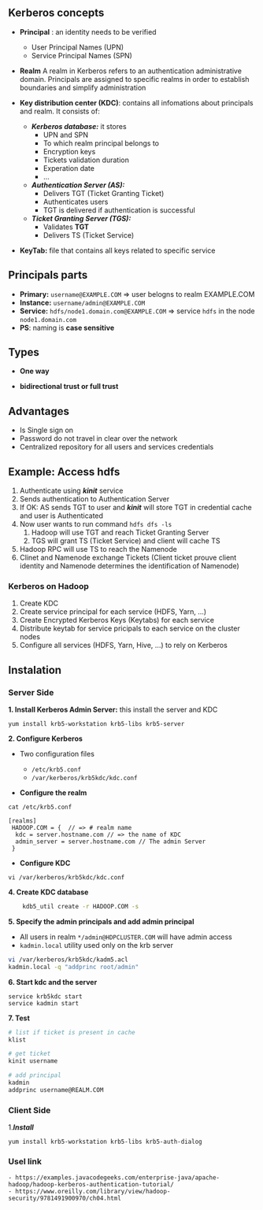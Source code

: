 ## Kerberos concepts

* **Principal** : an identity needs to be verified
	* User Principal Names (UPN)
	* Service Principal Names (SPN)

* **Realm**
A realm in Kerberos refers to an authentication administrative domain. Principals are assigned to specific realms in order to establish boundaries and simplify administration

* **Key distribution center (KDC)**: contains all infomations about principals and realm. It consists of:
    * ***Kerberos database:*** it stores  
        * UPN and SPN
        * To which realm principal belongs to
        * Encryption keys
        * Tickets validation duration
        * Experation date
        * ...
	* ***Authentication Server (AS):***
	    * Delivers TGT (Ticket Granting Ticket)
	    * Authenticates users
        * TGT is delivered if authentication is successful
	* ***Ticket Granting Server (TGS):***
        * Validates **TGT**
	    * Delivers TS (Ticket Service)
* **KeyTab:** file that contains all keys related to specific service

## Principals parts

* **Primary:** ```username@EXAMPLE.COM``` => user belogns to realm EXAMPLE.COM
* **Instance:** ```username/admin@EXAMPLE.COM```
* **Service:** ```hdfs/node1.domain.com@EXAMPLE.COM``` => service ```hdfs``` in the node ```node1.domain.com```
* **PS**: naming is **case sensitive**

## Types

* **One way**

* **bidirectional trust or full trust**

## Advantages

* Is Single sign on
* Password do not travel in clear over the network
* Centralized repository for all users and services credentials 

## Example: Access hdfs

1. Authenticate using ***kinit*** service
2. Sends authentication to Authentication Server
3. If OK: AS sends TGT to user and ***kinit*** will store TGT in credential cache and user is Authenticated
4. Now user wants to run command ```hdfs dfs -ls ```
    1. Hadoop will use TGT and reach Ticket Granting Server
    2. TGS will grant TS (Ticket Service) and client will cache TS
5. Hadoop RPC will use TS to reach the Namenode
6. Clinet and Namenode exchange Tickets (Client ticket prouve client identity and Namenode determines the identification of Namenode)

### Kerberos on Hadoop

1. Create KDC
2. Create service principal for each service (HDFS, Yarn, ...)
3. Create Encrypted Kerberos Keys (Keytabs) for each service
4. Distribute keytab for service pricipals to each service on the cluster nodes
5. Configure all services (HDFS, Yarn, Hive, ...) to rely on Kerberos

## Instalation

### Server Side

**1. Install Kerberos Admin Server:** this install the server and KDC

```yum install krb5-workstation krb5-libs krb5-server```

**2. Configure Kerberos**

* Two configuration files

    * ```/etc/krb5.conf```
    * ```/var/kerberos/krb5kdc/kdc.conf```

* **Configure the realm**

```cat /etc/krb5.conf```

```
[realms]
 HADOOP.COM = {  // => # realm name
  kdc = server.hostname.com // => the name of KDC
  admin_server = server.hostname.com // The admin Server
 }
```

* **Configure KDC**

```vi /var/kerberos/krb5kdc/kdc.conf```

**4. Create KDC database**

```sh
    kdb5_util create -r HADOOP.COM -s
```

**5. Specify the admin principals and add admin principal**

* All users in realm ```*/admin@HDPCLUSTER.COM``` will have admin access
* ```kadmin.local``` utility used only on the krb server

```sh
vi /var/kerberos/krb5kdc/kadm5.acl
kadmin.local -q "addprinc root/admin"
```

**6. Start kdc and the server**

```
service krb5kdc start
service kadmin start
```

**7. Test**

```sh
# list if ticket is present in cache
klist

# get ticket
kinit username

# add principal
kadmin
addprinc username@REALM.COM
```

### Client Side

1.***Install***

```yum install krb5-workstation krb5-libs krb5-auth-dialog```

### Usel link

```
- https://examples.javacodegeeks.com/enterprise-java/apache-hadoop/hadoop-kerberos-authentication-tutorial/
- https://www.oreilly.com/library/view/hadoop-security/9781491900970/ch04.html
```
